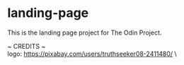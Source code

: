 # landing-page

This is the landing page project for The Odin Project.

~ CREDITS ~ \
logo: https://pixabay.com/users/truthseeker08-2411480/ \